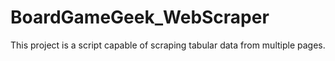 # BoardGameGeek_WebScraper
This project is a script capable of scraping tabular data from multiple pages.
